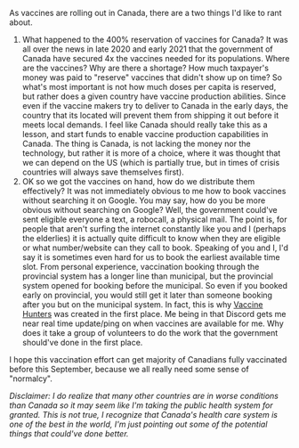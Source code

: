 As vaccines are rolling out in Canada, there are a two things I'd like to rant about. 

1. What happened to the 400% reservation of vaccines for Canada? It was all over the news in late 2020 and early 2021 that the government of Canada have secured 4x the vaccines needed for its populations. Where are the vaccines? Why are there a shortage? How much taxpayer's money was paid to "reserve" vaccines that didn't show up on time? So what's most important is not how much doses per capita is reserved, but rather does a given country have vaccine production abilities. Since even if the vaccine makers try to deliver to Canada in the early days, the country that its located will prevent them from shipping it out before it meets local demands. I feel like Canada should really take this as a lesson, and start funds to enable vaccine production capabilities in Canada. The thing is Canada, is not lacking the money nor the technology, but rather it is more of a choice, where it was thought that we can depend on the US (which is partially true, but in times of crisis countries will always save themselves first). 
2. OK so we got the vaccines on hand, how do we distribute them effectively? It was not immediately obvious to me how to book vaccines without searching it on Google. You may say, how do you be more obvious without searching on Google? Well, the government could've sent eligible everyone a text, a robocall, a physical mail. The point is, for people that aren't surfing the internet constantly like you and I (perhaps the elderlies) it is actually quite difficult to know when they are eligible or what number/website can they call to book. Speaking of you and I, I'd say it is sometimes even hard for us to book the earliest available time slot. From personal experience, vaccination booking through the provincial system has a longer line than municipal, but the provincial system opened for booking before the municipal. So even if you booked early on provincial, you would still get it later than someone booking after you but on the municipal system. In fact, this is why [Vaccine Hunters](https://vaccinehunters.ca/) was created in the first place.  Me being in that Discord gets me near real time update/ping on when vaccines are available for me. Why does it take a group of volunteers to do the work that the government should've done in the first place.

I hope this vaccination effort can get majority of Canadians fully vaccinated before this September, because we all really need some sense of "normalcy".

*Disclaimer: I do realize that many other countries are in worse conditions than Canada so it may seem like I'm taking the public health system for granted. This is not true, I recognize that Canada's health care system is one of the best in the world, I'm just pointing out some of the potential things that could've done better.*